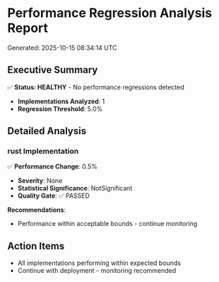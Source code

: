 # Performance Regression Analysis Report

Generated: 2025-10-15 08:34:14 UTC

## Executive Summary

✅ **Status: HEALTHY** - No performance regressions detected

- **Implementations Analyzed**: 1
- **Regression Threshold**: 5.0%

## Detailed Analysis

### rust Implementation

✅ **Performance Change**: 0.5%
- **Severity**: None
- **Statistical Significance**: NotSignificant
- **Quality Gate**: ✅ PASSED

**Recommendations**:
- Performance within acceptable bounds - continue monitoring

## Action Items

- All implementations performing within expected bounds
- Continue with deployment - monitoring recommended
